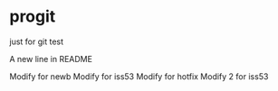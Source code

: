# progit
just for git test

A new line in README

Modify for newb
Modify for iss53
Modify for hotfix
Modify 2 for iss53
